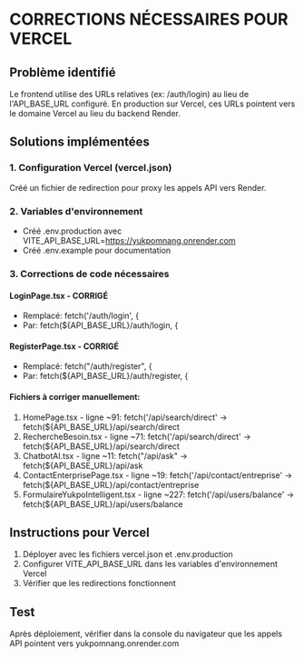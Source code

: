 ﻿# CORRECTIONS NÉCESSAIRES POUR VERCEL

## Problème identifié
Le frontend utilise des URLs relatives (ex: /auth/login) au lieu de l'API_BASE_URL configuré.
En production sur Vercel, ces URLs pointent vers le domaine Vercel au lieu du backend Render.

## Solutions implémentées

### 1. Configuration Vercel (vercel.json)
Créé un fichier de redirection pour proxy les appels API vers Render.

### 2. Variables d'environnement
- Créé .env.production avec VITE_API_BASE_URL=https://yukpomnang.onrender.com
- Créé .env.example pour documentation

### 3. Corrections de code nécessaires

#### LoginPage.tsx - CORRIGÉ
- Remplacé: fetch('/auth/login', {
- Par: fetch(${API_BASE_URL}/auth/login, {

#### RegisterPage.tsx - CORRIGÉ  
- Remplacé: fetch("/auth/register", {
- Par: fetch(${API_BASE_URL}/auth/register, {

#### Fichiers à corriger manuellement:
1. HomePage.tsx - ligne ~91: fetch('/api/search/direct' -> fetch(${API_BASE_URL}/api/search/direct
2. RechercheBesoin.tsx - ligne ~71: fetch('/api/search/direct' -> fetch(${API_BASE_URL}/api/search/direct
3. ChatbotAI.tsx - ligne ~11: fetch("/api/ask" -> fetch(${API_BASE_URL}/api/ask
4. ContactEnterprisePage.tsx - ligne ~19: fetch('/api/contact/entreprise' -> fetch(${API_BASE_URL}/api/contact/entreprise
5. FormulaireYukpoIntelligent.tsx - ligne ~227: fetch('/api/users/balance' -> fetch(${API_BASE_URL}/api/users/balance

## Instructions pour Vercel
1. Déployer avec les fichiers vercel.json et .env.production
2. Configurer VITE_API_BASE_URL dans les variables d'environnement Vercel
3. Vérifier que les redirections fonctionnent

## Test
Après déploiement, vérifier dans la console du navigateur que les appels API pointent vers yukpomnang.onrender.com
